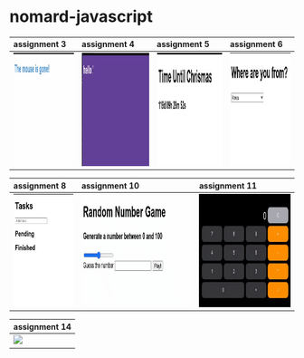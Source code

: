 # nomard-javascript

| assignment 3 | assignment 4 | assignment 5 | assignment 6
| :-- | :-- | :-- | :-- 
| <img src="image/assignment-3.gif" height="200" /> | <img src="image/assignment-4.gif" height="200" /> | <img src="image/assignment-5.gif" height="200" /> | <img src="image/assignment-6.gif" height="200" />

| assignment 8 | assignment 10 | assignment 11
| :-- | :-- | :--
| <img src="image/assignment-8.gif" height="200" /> | <img src="image/assignment-10.gif" height="200" /> | <img src="image/assignment-11.gif" height="200" /> 

| assignment 14
| :-- 
| <img src="image/assignment-14.gif" height="300" />
